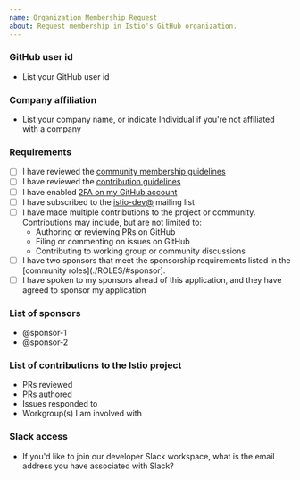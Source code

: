 ```yaml
---
name: Organization Membership Request
about: Request membership in Istio's GitHub organization.
---
```


### GitHub user id
- List your GitHub user id

### Company affiliation
- List your company name, or indicate Individual if you're not affiliated with a company

### Requirements
- [ ] I have reviewed the [community membership guidelines](https://github.com/istio/community/blob/master/ROLES.md#member)
- [ ] I have reviewed the [contribution guidelines](https://github.com/istio/community/blob/master/CONTRIBUTING.md)
- [ ] I have enabled [2FA on my GitHub account](https://github.com/settings/security)
- [ ] I have subscribed to the [istio-dev@](https://groups.google.com/forum/#!forum/istio-dev) mailing list
- [ ] I have made multiple contributions to the project or community. Contributions may include, but are not limited to:
    - Authoring or reviewing PRs on GitHub
    - Filing or commenting on issues on GitHub
    - Contributing to working group or community discussions
- [ ] I have two sponsors that meet the sponsorship requirements listed in the [community roles](./ROLES/#sponsor].
- [ ] I have spoken to my sponsors ahead of this application, and they have agreed to sponsor my application

### List of sponsors
- @sponsor-1
- @sponsor-2

### List of contributions to the Istio project
- PRs reviewed
- PRs authored
- Issues responded to
- Workgroup(s) I am involved with

### Slack access
- If you'd like to join our developer Slack workspace, what is the email address you have associated with Slack?
